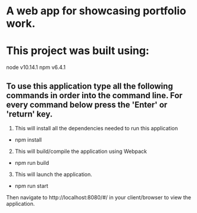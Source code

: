 # A web app for showcasing portfolio work.

# This project was built using:
node v10.14.1
npm  v6.4.1

## To use this application type all the following commands in order into the command line. For every command below press the 'Enter' or 'return' key.

1. This will install all the dependencies needed to run this application
  * npm install
2. This will build/compile the application using Webpack
  * npm run build
3. This will launch the application.
  * npm run start

Then navigate to http://localhost:8080/#/ in your client/browser to view the application.
